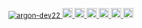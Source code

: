 <p align="left">
  <a href="https://github.com/argon-dev22/argon-dev22/">
    <img src="https://komarev.com/ghpvc/?username=argon-dev22" alt="argon-dev22" />
  </a>
  <a href="http://twitter.com/argon-dev22">
    <img height="20" src="https://img.shields.io/twitter/follow/argon-dev22?label=Twitter&logo=twitter&style=flat" />
  </a>
  <a href="https://github.com/argon-dev22">
    <img height="20" src="https://img.shields.io/github/followers/argon-dev22?label=follow&logo=github&style=flat" />
  </a>
  <a href="https://www.reddit.com/user/argon-dev22">
    <img height="20" src="https://img.shields.io/reddit/user-karma/combined/argon-dev22?label=Reddit&logo=reddit&style=flat" />
  </a>
  <a href="https://stackoverflow.com/users/5720201/argon-dev22">
    <img height="20" src="https://img.shields.io/stackexchange/stackoverflow/r/5720201?label=StackOverflow&logo=stack-overflow&style=flat" />
  </a>
  <a href="http://qiita.com/argon-dev22">
    <img height="20" src="https://qiita-badge.apiapi.app/s/argon-dev22/posts.svg" />
  </a>
  <//qiita.com/argon-dev22">
    <img height="20" src="https://qiita-badge.apiapi.app/s/argon-dev22/contributions.svg" />
  </a>
</p>
